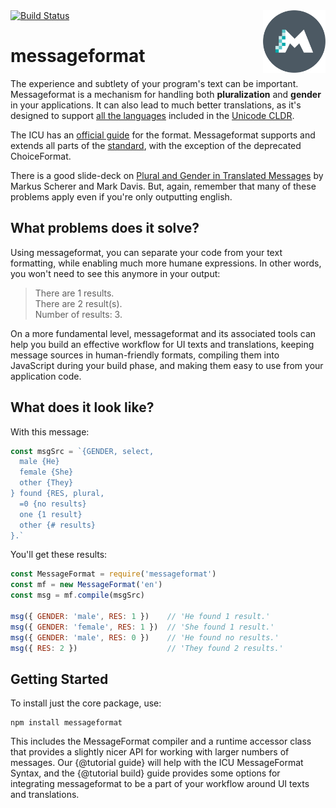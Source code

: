 <div class="main-title">
<img align="right" width="100" height="100" src="logo/messageformat.svg">
<a class="badge" href="http://travis-ci.org/messageformat/messageformat"><img src="https://secure.travis-ci.org/messageformat/messageformat.svg" alt="Build Status"></a>
<h1>messageformat</h1>
</div>

The experience and subtlety of your program's text can be important. Messageformat is a mechanism for handling both **pluralization** and **gender** in your applications. It can also lead to much better translations, as it's designed to support [all the languages](http://www.unicode.org/cldr/charts/latest/supplemental/language_plural_rules.html) included in the [Unicode CLDR](http://cldr.unicode.org/).

The ICU has an [official guide](http://userguide.icu-project.org/formatparse/messages) for the format. Messageformat supports and extends all parts of the [standard](http://icu-project.org/apiref/icu4j/com/ibm/icu/text/MessageFormat.html), with the exception of the deprecated ChoiceFormat.

There is a good slide-deck on [Plural and Gender in Translated Messages](https://docs.google.com/presentation/d/1ZyN8-0VXmod5hbHveq-M1AeQ61Ga3BmVuahZjbmbBxo/pub?start=false&loop=false&delayms=3000#slide=id.g1bc43a82_2_14) by Markus Scherer and Mark Davis. But, again, remember that many of these problems apply even if you're only outputting english.


## What problems does it solve?

Using messageformat, you can separate your code from your text formatting, while enabling much more humane expressions. In other words, you won't need to see this anymore in your output:

> There are 1 results.  
> There are 2 result(s).  
> Number of results: 3.

On a more fundamental level, messageformat and its associated tools can help you build an effective workflow for UI texts and translations, keeping message sources in human-friendly formats, compiling them into JavaScript during your build phase, and making them easy to use from your application code.


## What does it look like?

With this message:

```js
const msgSrc = `{GENDER, select,
  male {He}
  female {She}
  other {They}
} found {RES, plural,
  =0 {no results}
  one {1 result}
  other {# results}
}.`
```

You'll get these results:

```js
const MessageFormat = require('messageformat')
const mf = new MessageFormat('en')
const msg = mf.compile(msgSrc)

msg({ GENDER: 'male', RES: 1 })    // 'He found 1 result.'
msg({ GENDER: 'female', RES: 1 })  // 'She found 1 result.'
msg({ GENDER: 'male', RES: 0 })    // 'He found no results.'
msg({ RES: 2 })                    // 'They found 2 results.'
```


## Getting Started

To install just the core package, use:

```
npm install messageformat
```

This includes the MessageFormat compiler and a runtime accessor class that provides a slightly nicer API for working with larger numbers of messages. Our {@tutorial guide} will help with the ICU MessageFormat Syntax, and the {@tutorial build} guide provides some options for integrating messageformat to be a part of your workflow around UI texts and translations.
